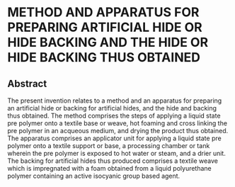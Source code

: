 # METHOD AND APPARATUS FOR PREPARING ARTIFICIAL HIDE OR HIDE BACKING AND THE HIDE OR HIDE BACKING THUS OBTAINED

## Abstract
The present invention relates to a method and an apparatus for preparing an artificial hide or backing for artificial hides, and the hide and backing thus obtained. The method comprises the steps of applying a liquid state pre polymer onto a textile base or weave, hot foaming and cross linking the pre polymer in an acqueous medium, and drying the product thus obtained. The apparatus comprises an applicator unit for applying a liquid state pre polymer onto a textile support or base, a processing chamber or tank wherein the pre polymer is exposed to hot water or steam, and a drier unit. The backing for artificial hides thus produced comprises a textile weave which is impregnated with a foam obtained from a liquid polyurethane polymer containing an active isocyanic group based agent.